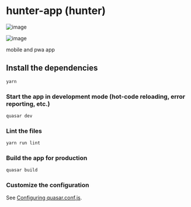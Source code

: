 # hunter-app (hunter)

![image](https://user-images.githubusercontent.com/69737708/221958618-af589256-461a-4776-ae47-e3add090d009.png)

![image](https://user-images.githubusercontent.com/69737708/221958696-91ee668b-6490-48f6-8144-dbc745db1f70.png)



mobile and pwa app

## Install the dependencies
```bash
yarn
```

### Start the app in development mode (hot-code reloading, error reporting, etc.)
```bash
quasar dev
```

### Lint the files
```bash
yarn run lint
```

### Build the app for production
```bash
quasar build
```

### Customize the configuration
See [Configuring quasar.conf.js](https://quasar.dev/quasar-cli/quasar-conf-js).
